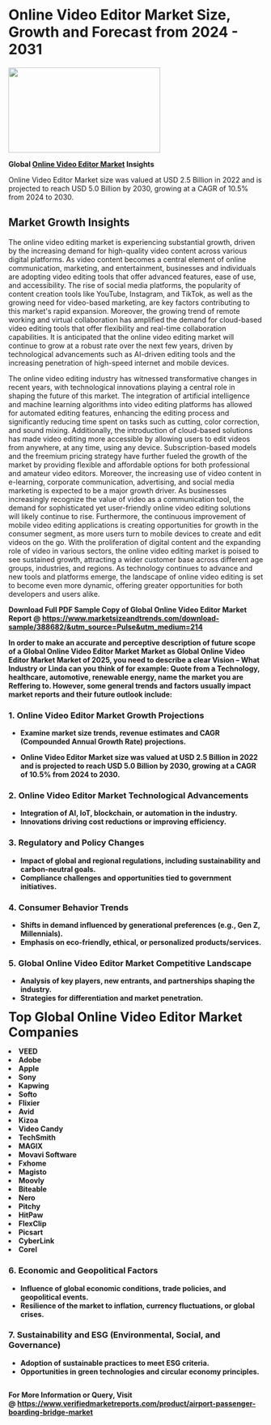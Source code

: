 <H1>Online Video Editor Market Size, Growth and Forecast from 2024 - 2031</H1><img class="aligncenter size-medium wp-image-584254" src="https://thirdeyenews.in/wp-content/uploads/2024/09/Global-Market-Research-300x168.jpeg" alt="" width="300" height="168" /><p><strong>Global&nbsp;<a href="https://www.marketsizeandtrends.com/download-sample/388682/&amp;utm_source=Pulse&amp;utm_medium=214">Online Video Editor Market</a> Insights</strong></p><p>Online Video Editor Market size was valued at USD 2.5 Billion in 2022 and is projected to reach USD 5.0 Billion by 2030, growing at a CAGR of 10.5% from 2024 to 2030.</p><p><h2>Market Growth Insights</h2> <p>The online video editing market is experiencing substantial growth, driven by the increasing demand for high-quality video content across various digital platforms. As video content becomes a central element of online communication, marketing, and entertainment, businesses and individuals are adopting video editing tools that offer advanced features, ease of use, and accessibility. The rise of social media platforms, the popularity of content creation tools like YouTube, Instagram, and TikTok, as well as the growing need for video-based marketing, are key factors contributing to this market's rapid expansion. Moreover, the growing trend of remote working and virtual collaboration has amplified the demand for cloud-based video editing tools that offer flexibility and real-time collaboration capabilities. It is anticipated that the online video editing market will continue to grow at a robust rate over the next few years, driven by technological advancements such as AI-driven editing tools and the increasing penetration of high-speed internet and mobile devices.</p> <p><strong></strong></p> <p>The online video editing industry has witnessed transformative changes in recent years, with technological innovations playing a central role in shaping the future of this market. The integration of artificial intelligence and machine learning algorithms into video editing platforms has allowed for automated editing features, enhancing the editing process and significantly reducing time spent on tasks such as cutting, color correction, and sound mixing. Additionally, the introduction of cloud-based solutions has made video editing more accessible by allowing users to edit videos from anywhere, at any time, using any device. Subscription-based models and the freemium pricing strategy have further fueled the growth of the market by providing flexible and affordable options for both professional and amateur video editors. Moreover, the increasing use of video content in e-learning, corporate communication, advertising, and social media marketing is expected to be a major growth driver. As businesses increasingly recognize the value of video as a communication tool, the demand for sophisticated yet user-friendly online video editing solutions will likely continue to rise. Furthermore, the continuous improvement of mobile video editing applications is creating opportunities for growth in the consumer segment, as more users turn to mobile devices to create and edit videos on the go. With the proliferation of digital content and the expanding role of video in various sectors, the online video editing market is poised to see sustained growth, attracting a wider customer base across different age groups, industries, and regions. As technology continues to advance and new tools and platforms emerge, the landscape of online video editing is set to become even more dynamic, offering greater opportunities for both developers and users alike.</p> <p><strong></p><p><span class=""><strong>Download Full PDF Sample Copy of Global Online Video Editor Market Report</strong> @ <a href="https://www.marketsizeandtrends.com/download-sample/388682/&amp;utm_source=Pulse&amp;utm_medium=214" target="_blank">https://www.marketsizeandtrends.com/download-sample/388682/&amp;utm_source=Pulse&amp;utm_medium=214</a></span></p><p>In order to make an accurate and perceptive description of future scope of a Global&nbsp;Online Video Editor Market Market as Global&nbsp;Online Video Editor Market Market of 2025, you need to describe a clear Vision &ndash; What Industry or Linda can you think of for example: Quote from a Technology, healthcare, automotive, renewable energy, name the market you are Reffering to. However, some general trends and factors usually impact market reports and their future outlook include:</p><h3>1.&nbsp;<strong>Online Video Editor Market Growth Projections</strong></h3><ul><li>Examine market size trends, revenue estimates and CAGR (Compounded Annual Growth Rate) projections.</li><li><p>Online Video Editor Market size was valued at USD 2.5 Billion in 2022 and is projected to reach USD 5.0 Billion by 2030, growing at a CAGR of 10.5% from 2024 to 2030.</p></li></ul><h3>2.&nbsp;<strong>Online Video Editor Market Technological Advancements</strong></h3><ul><li>Integration of AI, IoT, blockchain, or automation in the industry.</li><li>Innovations driving cost reductions or improving efficiency.</li></ul><h3>3.&nbsp;<strong>Regulatory and Policy Changes</strong></h3><ul><li>Impact of global and regional regulations, including sustainability and carbon-neutral goals.</li><li>Compliance challenges and opportunities tied to government initiatives.</li></ul><h3>4.&nbsp;<strong>Consumer Behavior Trends</strong></h3><ul><li>Shifts in demand influenced by generational preferences (e.g., Gen Z, Millennials).</li><li>Emphasis on eco-friendly, ethical, or personalized products/services.</li></ul><h3>5.&nbsp;<strong>Global Online Video Editor Market Competitive Landscape</strong></h3><ul><li>Analysis of key players, new entrants, and partnerships shaping the industry.</li><li>Strategies for differentiation and market penetration.</li></ul><p data-pm-slice="1 1 []"><span style="color: inherit; font-family: inherit; font-size: 25px;">Top Global Online Video Editor Market Companies</span></p><div class="" data-test-id=""><p><li>VEED</li><li> Adobe</li><li> Apple</li><li> Sony</li><li> Kapwing</li><li> Softo</li><li> Flixier</li><li> Avid</li><li> Kizoa</li><li> Video Candy</li><li> TechSmith</li><li> MAGIX</li><li> Movavi Software</li><li> Fxhome</li><li> Magisto</li><li> Moovly</li><li> Biteable</li><li> Nero</li><li> Pitchy</li><li> HitPaw</li><li> FlexClip</li><li> Picsart</li><li> CyberLink</li><li> Corel</li></p></div><h3>6.&nbsp;<strong>Economic and Geopolitical Factors</strong></h3><ul><li>Influence of global economic conditions, trade policies, and geopolitical events.</li><li>Resilience of the market to inflation, currency fluctuations, or global crises.</li></ul><h3>7.&nbsp;<strong>Sustainability and ESG (Environmental, Social, and Governance)</strong></h3><ul><li>Adoption of sustainable practices to meet ESG criteria.</li><li>Opportunities in green technologies and circular economy principles.</li></ul><h2><strong style="font-size: 14px;">For More Information or Query, Visit @&nbsp;</strong><a style="background-color: #ffffff; font-size: 14px;" href="https://www.marketsizeandtrends.com/report/online-video-editor-market/" target="_blank">https://www.verifiedmarketreports.com/product/airport-passenger-boarding-bridge-market</a></h2>
